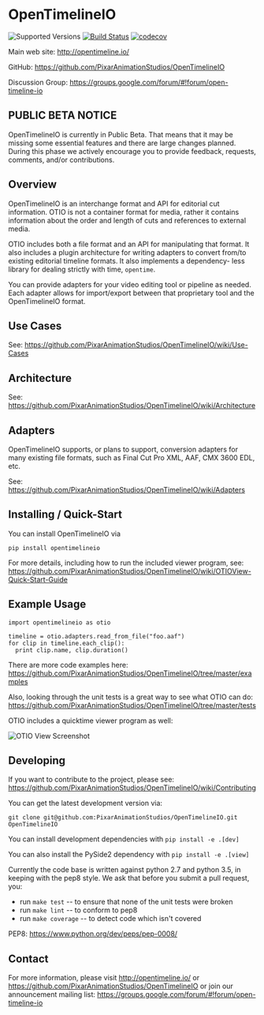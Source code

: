 OpenTimelineIO
==============

![Supported Versions](https://img.shields.io/badge/python-2.7%2C%203.5-blue.svg)
[![Build Status](https://travis-ci.org/PixarAnimationStudios/OpenTimelineIO.svg?branch=master)](https://travis-ci.org/PixarAnimationStudios/OpenTimelineIO)
[![codecov](https://codecov.io/gh/PixarAnimationStudios/OpenTimelineIO/branch/master/graph/badge.svg)](https://codecov.io/gh/PixarAnimationStudios/OpenTimelineIO)

Main web site: http://opentimeline.io/

GitHub: https://github.com/PixarAnimationStudios/OpenTimelineIO

Discussion Group: https://groups.google.com/forum/#!forum/open-timeline-io

PUBLIC BETA NOTICE
------------------

OpenTimelineIO is currently in Public Beta. That means that it may be missing
some essential features and there are large changes planned. During this phase
we actively encourage you to provide feedback, requests, comments, and/or
contributions.

Overview
--------

OpenTimelineIO is an interchange format and API for editorial cut information.
OTIO is not a container format for media, rather it contains information about
the order and length of cuts and references to external media.

OTIO includes both a file format and an API for manipulating that format. It
also includes a plugin architecture for writing adapters to convert
from/to existing editorial timeline formats. It also implements a dependency-
less library for dealing strictly with time, `opentime`.

You can provide adapters for your video editing tool or pipeline as needed.
Each adapter allows for import/export between that proprietary tool and the
OpenTimelineIO format.

Use Cases
---------

See: https://github.com/PixarAnimationStudios/OpenTimelineIO/wiki/Use-Cases

Architecture
------------

See: https://github.com/PixarAnimationStudios/OpenTimelineIO/wiki/Architecture

Adapters
--------

OpenTimelineIO supports, or plans to support, conversion adapters for many
existing file formats, such as Final Cut Pro XML, AAF, CMX 3600 EDL, etc.

See: https://github.com/PixarAnimationStudios/OpenTimelineIO/wiki/Adapters

Installing / Quick-Start
----------

You can install OpenTimelineIO via

`pip install opentimelineio`

For more details, including how to run the included viewer program, see: https://github.com/PixarAnimationStudios/OpenTimelineIO/wiki/OTIOView-Quick-Start-Guide

Example Usage
-------

```
import opentimelineio as otio

timeline = otio.adapters.read_from_file("foo.aaf")
for clip in timeline.each_clip():
  print clip.name, clip.duration()
```

There are more code examples here: https://github.com/PixarAnimationStudios/OpenTimelineIO/tree/master/examples

Also, looking through the unit tests is a great way to see what OTIO can do:
https://github.com/PixarAnimationStudios/OpenTimelineIO/tree/master/tests

OTIO includes a quicktime viewer program as well:

![OTIO View Screenshot](https://github.com/PixarAnimationStudios/OpenTimelineIO/wiki/images/otioview.png)

Developing
-------

If you want to contribute to the project, please see: https://github.com/PixarAnimationStudios/OpenTimelineIO/wiki/Contributing

You can get the latest development version via:

`git clone git@github.com:PixarAnimationStudios/OpenTimelineIO.git OpenTimelineIO`

You can install development dependencies with `pip install -e .[dev]`

You can also install the PySide2 dependency with `pip install -e .[view]`

Currently the code base is written against python 2.7 and python 3.5, in keeping 
with the pep8 style.  We ask that before you submit a pull request, you:

- run `make test` -- to ensure that none of the unit tests were broken
- run `make lint` -- to conform to pep8
- run `make coverage` -- to detect code which isn't covered

PEP8: https://www.python.org/dev/peps/pep-0008/

Contact
-------

For more information, please visit http://opentimeline.io/
or https://github.com/PixarAnimationStudios/OpenTimelineIO
or join our announcement mailing list: https://groups.google.com/forum/#!forum/open-timeline-io


